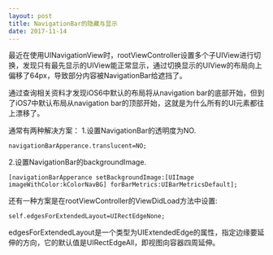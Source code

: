 ```yaml
---
layout: post
title: NavigationBar的隐藏与显示
date: 2017-11-14 
---
```

最近在使用UINavigationView时，rootViewController设置多个子UIView进行切换，发现只有最先显示的UIView能正常显示，通过切换显示的UIView的布局向上偏移了64px，导致部分内容被NavigationBar给遮挡了。

通过查询相关资料才发现iOS6中默认的布局将从navigation bar的底部开始，但到了iOS7中默认布局从navigation bar的顶部开始，这就是为什么所有的UI元素都往上漂移了。

通常有两种解决方案：
1.设置NavigationBar的透明度为NO.

```
navigationBarApperance.translucent=NO;
```

2.设置NavigationBar的backgroundImage.

```
[navigationBarApperance setBackgroundImage:[UIImage imageWithColor:kColorNavBG] forBarMetrics:UIBarMetricsDefault];
```
还有一种方案是在rootViewController的ViewDidLoad方法中设置:

```
self.edgesForExtendedLayout=UIRectEdgeNone;
```
edgesForExtendedLayout是一个类型为UIExtendedEdge的属性，指定边缘要延伸的方向，它的默认值是UIRectEdgeAll，即视图向容器四周延伸。